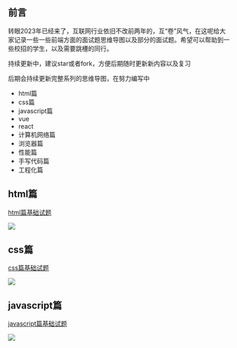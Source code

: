 ## 前言

转眼2023年已经来了，互联网行业依旧不改前两年的，互“卷”风气，在这呢给大家记录一些一些前端方面的面试题思维导图以及部分的面试题。希望可以帮助到一些校招的学生，以及需要跳槽的同行。

持续更新中，建议star或者fork，方便后期随时更新新内容以及复习

后期会持续更新完整系列的思维导图，在努力编写中

 - html篇
 - css篇
 - javascript篇
 - vue
 - react
 - 计算机网络篇
 - 浏览器篇
 - 性能篇
 - 手写代码篇
 - 工程化篇




## html篇

[html篇基础试题](https://github.com/haojiey/Interview-planning/blob/main/html%E7%AF%87/html.md)

![](https://github.com/haojiey/Interview-planning/blob/main/html篇/html.jpg)

## css篇

[css篇基础试题](https://github.com/haojiey/Interview-planning/blob/main/css%E7%AF%87/css.md)

![](https://github.com/haojiey/Interview-planning/blob/main/css篇/css.jpg)

## javascript篇

[javascript篇基础试题](https://github.com/haojiey/Interview-planning/blob/main/JavaScript%E7%AF%87/javascript.md)

![](https://github.com/haojiey/Interview-planning/blob/main/JavaScript%E7%AF%87/javascript.jpg)
